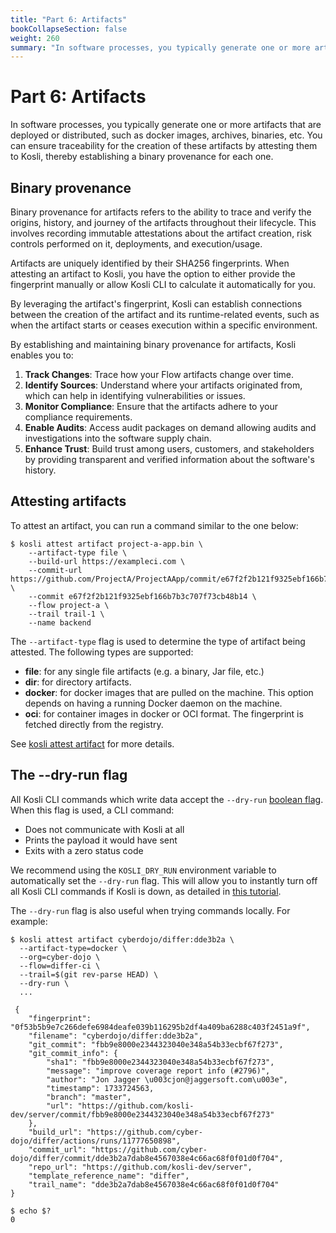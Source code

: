 ```yaml
---
title: "Part 6: Artifacts"
bookCollapseSection: false
weight: 260
summary: "In software processes, you typically generate one or more artifacts that are deployed or distributed, such as docker images, archives, binaries, etc. You can ensure traceability for the creation of these artifacts by attesting them to Kosli, thereby establishing a binary provenance for each one."
---
```

# Part 6: Artifacts

In software processes, you typically generate one or more artifacts that are deployed or distributed, such as docker images, archives, binaries, etc. You can ensure traceability for the creation of these artifacts by attesting them to Kosli, thereby establishing a binary provenance for each one.

## Binary provenance

Binary provenance for artifacts refers to the ability to trace and verify the origins, history, and journey of the artifacts throughout their lifecycle. This involves recording immutable attestations about the artifact creation, risk controls performed on it, deployments, and execution/usage.

Artifacts are uniquely identified by their SHA256 fingerprints. When attesting an artifact to Kosli, you have the option to either provide the fingerprint manually or allow Kosli CLI to calculate it automatically for you.

By leveraging the artifact's fingerprint, Kosli can establish connections between the creation of the artifact and its runtime-related events, such as when the artifact starts or ceases execution within a specific environment.

By establishing and maintaining binary provenance for artifacts, Kosli enables you to:

1. **Track Changes**: Trace how your Flow artifacts change over time.
2. **Identify Sources**: Understand where your artifacts originated from, which can help in identifying vulnerabilities or issues.
3. **Monitor Compliance**: Ensure that the artifacts adhere to your compliance requirements.
4. **Enable Audits**: Access audit packages on demand allowing audits and investigations into the software supply chain.
5. **Enhance Trust**: Build trust among users, customers, and stakeholders by providing transparent and verified information about the software's history.

## Attesting artifacts

To attest an artifact, you can run a command similar to the one below:

```shell
$ kosli attest artifact project-a-app.bin \
	--artifact-type file \
	--build-url https://exampleci.com \
	--commit-url https://github.com/ProjectA/ProjectAApp/commit/e67f2f2b121f9325ebf166b7b3c707f73cb48b14 \
	--commit e67f2f2b121f9325ebf166b7b3c707f73cb48b14 \
	--flow project-a \
	--trail trail-1 \
	--name backend
```

The `--artifact-type` flag is used to determine the type of artifact being attested. The following types are supported:

- **file**: for any single file artifacts (e.g. a binary, Jar file, etc.)
- **dir**: for directory artifacts.
- **docker**: for docker images that are pulled on the machine. This option depends on having a running Docker daemon on the machine.
- **oci**: for container images in docker or OCI format. The fingerprint is fetched directly from the registry.

See [kosli attest artifact](/client_reference/kosli_attest_artifact/) for more details. 


## The --dry-run flag

All Kosli CLI commands which write data accept the `--dry-run` [boolean flag](/faq/#boolean-flags). 
When this flag is used, a CLI command:
* Does not communicate with Kosli at all
* Prints the payload it would have sent
* Exits with a zero status code

We recommend using the `KOSLI_DRY_RUN` environment variable to automatically set the `--dry-run` flag. 
This will allow you to instantly turn off all Kosli CLI commands if Kosli is down, as detailed in
[this tutorial](/tutorials/what_do_i_do_if_kosli_is_down/).

The `--dry-run` flag is also useful when trying commands locally. For example:

```shell
$ kosli attest artifact cyberdojo/differ:dde3b2a \
  --artifact-type=docker \
  --org=cyber-dojo \
  --flow=differ-ci \
  --trail=$(git rev-parse HEAD) \
  --dry-run \
  ...

 {
    "fingerprint": "0f53b5b9e7c266defe6984deafe039b116295b2df4a409ba6288c403f2451a9f",
    "filename": "cyberdojo/differ:dde3b2a",
    "git_commit": "fbb9e8000e2344323040e348a54b33ecbf67f273",
    "git_commit_info": {
        "sha1": "fbb9e8000e2344323040e348a54b33ecbf67f273",
        "message": "improve coverage report info (#2796)",
        "author": "Jon Jagger \u003cjon@jaggersoft.com\u003e",
        "timestamp": 1733724563,
        "branch": "master",
        "url": "https://github.com/kosli-dev/server/commit/fbb9e8000e2344323040e348a54b33ecbf67f273"
    },
    "build_url": "https://github.com/cyber-dojo/differ/actions/runs/11777650898",
    "commit_url": "https://github.com/cyber-dojo/differ/commit/dde3b2a7dab8e4567038e4c66ac68f0f01d0f704",
    "repo_url": "https://github.com/kosli-dev/server",
    "template_reference_name": "differ",
    "trail_name": "dde3b2a7dab8e4567038e4c66ac68f0f01d0f704"
}

$ echo $?
0
```

